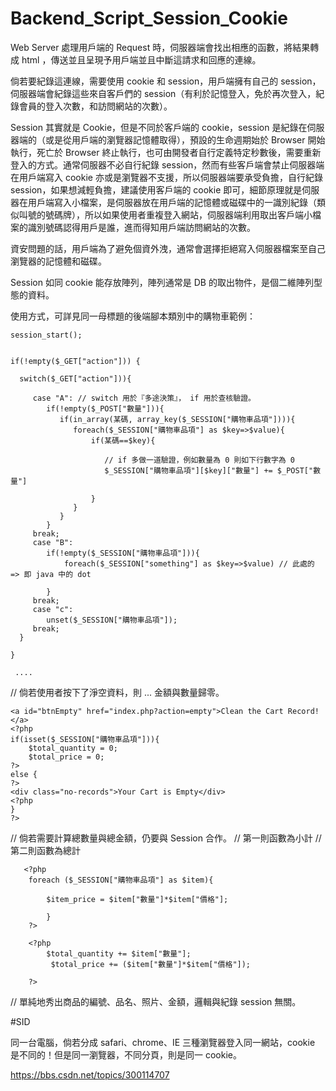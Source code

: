 # Backend_Script_Session_Cookie

Web Server 處理用戶端的 Request 時，伺服器端會找出相應的函數，將結果轉成 html ，傳送並且呈現予用戶端並且中斷這請求和回應的連線。

倘若要紀錄這連線，需要使用 cookie 和 session，用戶端擁有自己的 session，伺服器端會紀錄這些來自客戶們的 session（有利於記憶登入，免於再次登入，紀錄會員的登入次數，和訪問網站的次數）。

Session 其實就是 Cookie，但是不同於客戶端的 cookie，session 是紀錄在伺服器端的（或是從用戶端的瀏覽器記憶體取得），預設的生命週期始於 Browser 開始執行，死亡於 Browser 終止執行，也可由開發者自行定義特定秒數後，需要重新登入的方式。通常伺服器不必自行紀錄 session，然而有些客戶端會禁止伺服器端在用戶端寫入 cookie 亦或是瀏覽器不支援，所以伺服器端要承受負擔，自行紀錄 session，如果想減輕負擔，建議使用客戶端的 cookie 即可，細節原理就是伺服器在用戶端寫入小檔案，是伺服器放在用戶端的記憶體或磁碟中的一識別紀錄（類似叫號的號碼牌），所以如果使用者重複登入網站，伺服器端利用取出客戶端小檔案的識別號碼認得用戶是誰，進而得知用戶端訪問網站的次數。

資安問題的話，用戶端為了避免個資外洩，通常會選擇拒絕寫入伺服器檔案至自己瀏覽器的記憶體和磁碟。

Session 如同 cookie 能存放陣列，陣列通常是 DB 的取出物件，是個二維陣列型態的資料。

使用方式，可詳見同一母標題的後端腳本類別中的購物車範例：


    session_start();
    
    
    if(!empty($_GET["action"])) {
    
      switch($_GET["action"])){
      
         case "A": // switch 用於『多途決策』， if 用於查核驗證。
            if(!empty($_POST["數量"])){
               if(in_array(某碼, array_key($_SESSION["購物車品項"]))){
                  foreach($_SESSION["購物車品項"] as $key=>$value){
                      if(某碼==$key){
                      
                         // if 多做一道驗證，例如數量為 0 則如下行數字為 0
                         $_SESSION["購物車品項"][$key]["數量"] += $_POST["數量"]
                      
                      }
                  }
               }
            }
         break;
         case "B":
            if(!empty($_SESSION["購物車品項"])){
                foreach($_SESSION["something"] as $key=>$value) // 此處的 => 即 java 中的 dot 
            
            }
         break;
         case "c":
            unset($_SESSION["購物車品項"]);
         break;
      }
    
    }
  
     ....
  
   // 倘若使用者按下了淨空資料，則 ... 金額與數量歸零。
   
    <a id="btnEmpty" href="index.php?action=empty">Clean the Cart Record!</a>
    <?php
    if(isset($_SESSION["購物車品項"])){
        $total_quantity = 0;
        $total_price = 0;
    ?>
    else {
    ?>
    <div class="no-records">Your Cart is Empty</div>
    <?php 
    }
    ?>
    
   // 倘若需要計算總數量與總金額，仍要與 Session 合作。
   // 第一則函數為小計
   // 第二則函數為總計
   
       <?php		
        foreach ($_SESSION["購物車品項"] as $item){
        
            $item_price = $item["數量"]*$item["價格"];
            
            }
        ?>
				
		<?php
			$total_quantity += $item["數量"];
			 $total_price += ($item["數量"]*$item["價格"]);
		
		?>
   
   // 單純地秀出商品的編號、品名、照片、金額，邏輯與紀錄 session 無關。
   

#SID 

同一台電腦，倘若分成 safari、chrome、IE 三種瀏覽器登入同一網站，cookie 是不同的！但是同一瀏覽器，不同分頁，則是同一 cookie。

https://bbs.csdn.net/topics/300114707 
